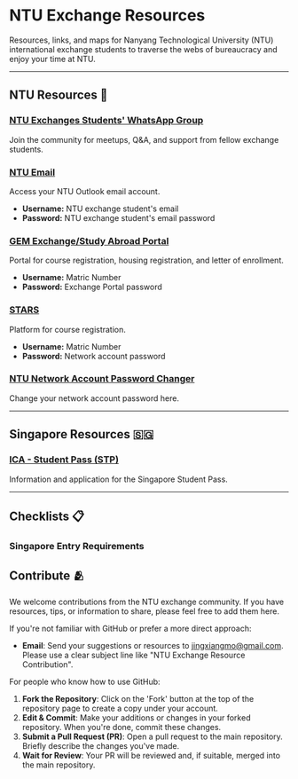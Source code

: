 # NTU Exchange Resources
Resources, links, and maps for Nanyang Technological University (NTU) international exchange students to traverse the webs of bureaucracy and enjoy your time at NTU.

--- 
## NTU Resources 🏫

### [NTU Exchanges Students' WhatsApp Group](https://chat.whatsapp.com/CpCrG6GiQdl2YCxojw3n6D)
Join the community for meetups, Q&A, and support from fellow exchange students.

### [NTU Email](https://outlook.office.com/)
Access your NTU Outlook email account.
- **Username:** NTU exchange student's email
- **Password:** NTU exchange student's email password

### [GEM Exchange/Study Abroad Portal](https://venus2.wis.ntu.edu.sg/GEMT/Student/StudentLogin.aspx)
Portal for course registration, housing registration, and letter of enrollment.
- **Username:** Matric Number
- **Password:** Exchange Portal password

### [STARS](https://sso.wis.ntu.edu.sg/webexe88/owa/sso_login1.asp?t=1&p2=https://wish.wis.ntu.edu.sg/pls/webexe/aus_stars_planner.main)
Platform for course registration.
- **Username:** Matric Number
- **Password:** Network account password

### [NTU Network Account Password Changer](https://pwd.ntu.edu.sg)
Change your network account password here.

---
## Singapore Resources 🇸🇬

### [ICA - Student Pass (STP)](https://eservices.ica.gov.sg/solar/index.xhtml)
Information and application for the Singapore Student Pass.

--- 
## Checklists 📋

### Singapore Entry Requirements


## Contribute 🫂
We welcome contributions from the NTU exchange community. If you have resources, tips, or information to share, please feel free to add them here.

If you're not familiar with GitHub or prefer a more direct approach:
- **Email**: Send your suggestions or resources to [jingxiangmo@gmail.com](mailto:jingxiangmo@gmail.com). Please use a clear subject line like "NTU Exchange Resource Contribution".

For people who know how to use GitHub:
1. **Fork the Repository**: Click on the 'Fork' button at the top of the repository page to create a copy under your account.
2. **Edit & Commit**: Make your additions or changes in your forked repository. When you're done, commit these changes.
3. **Submit a Pull Request (PR)**: Open a pull request to the main repository. Briefly describe the changes you've made.
4. **Wait for Review**: Your PR will be reviewed and, if suitable, merged into the main repository.

